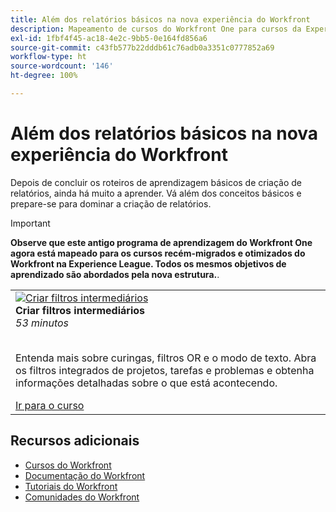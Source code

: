 ```yaml
---
title: Além dos relatórios básicos na nova experiência do Workfront
description: Mapeamento de cursos do Workfront One para cursos da Experience League
exl-id: 1fbf4f45-ac18-4e2c-9bb5-0e164fd856a6
source-git-commit: c43fb577b22dddb61c76adb0a3351c0777852a69
workflow-type: ht
source-wordcount: '146'
ht-degree: 100%

---
```


# Além dos relatórios básicos na nova experiência do Workfront

Depois de concluir os roteiros de aprendizagem básicos de criação de relatórios, ainda há muito a aprender. Vá além dos conceitos básicos e prepare-se para dominar a criação de relatórios.

>[!IMPORTANT]
>
>**Observe que este antigo programa de aprendizagem do Workfront One agora está mapeado para os cursos recém-migrados e otimizados do Workfront na Experience League.  Todos os mesmos objetivos de aprendizado são abordados pela nova estrutura.**.

<table>
  <tr>
   <td>
      <a href="https://experienceleague.adobe.com/?recommended=Workfront-U-1-2022.2.reporting">
      <img alt="Criar filtros intermediários" src="https://cdn.experienceleague.adobe.com/thumb/create-intermediate-filters.png"/>
      </a>
      <div>
         <strong>Criar filtros intermediários</strong></a>         
         <br/><em>53 minutos</em>
      </div>
      <p>
        <br/>
         Entenda mais sobre curingas, filtros OR e o modo de texto. Abra os filtros integrados de projetos, tarefas e problemas e obtenha informações detalhadas sobre o que está acontecendo.
      </p>
      <a  rel="noreferrer" target="_blank" href="https://experienceleague.adobe.com/?recommended=Workfront-U-1-2022.2.reporting" class="spectrum-Button spectrum-Button--primary spectrum-Button--sizeM">
      <span class="spectrum-Button-label has-no-wrap has-text-weight-bold">Ir para o curso</span>
      </a>
   </td>   
  </tr>

</table>

## Recursos adicionais

* [Cursos do Workfront](https://experienceleague.adobe.com/?lang=pt-BR&amp;Solution=Workfront#courses)
* [Documentação do Workfront](https://experienceleague.adobe.com/docs/workfront.html?lang=pt-BR)
* [Tutoriais do Workfront](https://experienceleague.adobe.com/docs/workfront-learn/tutorials-workfront/home.html?lang=pt-BR)
* [Comunidades do Workfront](https://experienceleaguecommunities.adobe.com/t5/workfront/ct-p/workfront)
